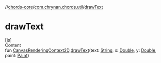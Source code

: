 //[chords-core](../../index.md)/[com.chrynan.chords.util](index.md)/[drawText](draw-text.md)



# drawText  
[js]  
Content  
fun [CanvasRenderingContext2D](https://kotlinlang.org/api/latest/jvm/stdlib/org.w3c.dom/-canvas-rendering-context2-d/index.html).[drawText](draw-text.md)(text: [String](https://kotlinlang.org/api/latest/jvm/stdlib/kotlin/-string/index.html), x: [Double](https://kotlinlang.org/api/latest/jvm/stdlib/kotlin/-double/index.html), y: [Double](https://kotlinlang.org/api/latest/jvm/stdlib/kotlin/-double/index.html), paint: [Paint](../com.chrynan.chords.graphics/-paint/index.md))  



